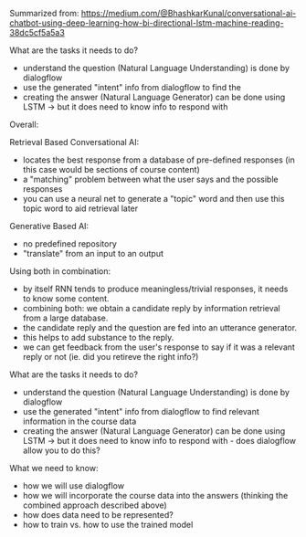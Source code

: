 Summarized from:
https://medium.com/@BhashkarKunal/conversational-ai-chatbot-using-deep-learning-how-bi-directional-lstm-machine-reading-38dc5cf5a5a3

What are the tasks it needs to do?

 - understand the question (Natural Language Understanding) is done by dialogflow
 - use the generated "intent" info from dialogflow to find the 
 - creating the answer (Natural Language Generator) can be done using LSTM -> but it does need to know info to respond with


Overall:

Retrieval Based Conversational AI:
 - locates the best response from a database of pre-defined responses (in this case would be sections of course content)
 - a "matching" problem between what the user says and the possible responses
 - you can use a neural net to generate a "topic" word and then use this topic word to aid retrieval later
 
Generative Based AI:
 - no predefined repository
 - "translate" from an input to an output

Using both in combination:
 - by itself RNN tends to produce meaningless/trivial responses, it needs to know some content.
 - combining both: we obtain a candidate reply by information retrieval from a large database.
 - the candidate reply and the question are fed into an utterance generator.
 - this helps to add substance to the reply.
 - we can get feedback from the user's response to say if it was a relevant reply or not (ie. did you retireve the right info?)
 

What are the tasks it needs to do?

 - understand the question (Natural Language Understanding) is done by dialogflow
 - use the generated "intent" info from dialogflow to find relevant information in the course data
 - creating the answer (Natural Language Generator) can be done using LSTM -> but it does need to know info to respond with
       - does dialogflow allow you to do this?


What we need to know:

 - how we will use dialogflow
 - how we will incorporate the course data into the answers (thinking the combined approach described above)
 - how does data need to be represented?
 - how to train vs. how to use the trained model

